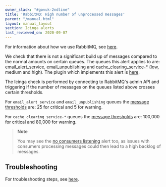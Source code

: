 ```yaml
---
owner_slack: "#govuk-2ndline"
title: 'RabbitMQ: High number of unprocessed messages'
parent: "/manual.html"
layout: manual_layout
section: Icinga alerts
last_reviewed_on: 2020-09-07
---
```


For information about how we use RabbitMQ, see [here][rabbitmq_doc].

We check that there is not a significant build up of messages compared to the
normal amounts on certain queues. The queues this alert applies to are:
[email_alert_service][email_service_config],
[email_unpublishing][email_unpublishing_config] and
[cache_clearing_service-\*][cache_config] (low, medium and high). The plugin
which implements this alert is [here][plugin].

The Icinga check is performed by connecting to RabbitMQ's admin API and
triggering if the number of messages on the queues listed above crosses certain
thresholds.

For `email_alert_service` and `email_unpublishing` queues the [message
thresholds][email_thresholds] are: 25 for critical and 5 for warning.

For `cache_clearing_service-*` queues the [message
thresholds][cache_clearing_thresholds] are: 100,000 for critical and 80,000 for
warning.

> **Note**
>
> You may see the [no consumers listening][no_consumers_listening] alert too,
> as issues with consumers processing messages could then lead to a high
> backlog of messages.

## Troubleshooting

For troubleshooting steps, see [here][troubleshooting_steps].

[email_service_config]: https://github.com/alphagov/govuk-puppet/blob/e769c1dc74484625cf7afdfe943c08884cc7d90d/modules/govuk/manifests/apps/email_alert_service/rabbitmq.pp#L54-L60
[email_unpublishing_config]: https://github.com/alphagov/govuk-puppet/blob/e769c1dc74484625cf7afdfe943c08884cc7d90d/modules/govuk/manifests/apps/email_alert_service/rabbitmq.pp#L70-L76
[cache_config]: https://github.com/alphagov/govuk-puppet/blob/616cae598f91406e29ed2e4fc287c71b690c55b0/modules/govuk/manifests/apps/cache_clearing_service/rabbitmq.pp#L107-L132
[troubleshooting_steps]: https://docs.publishing.service.gov.uk/manual/alerts/rabbitmq-no-consumers-listening.html#troubleshooting
[no_consumers_listening]: https://docs.publishing.service.gov.uk/manual/alerts/rabbitmq-no-consumers-listening.html
[rabbitmq_doc]: https://docs.publishing.service.gov.uk/manual/rabbitmq.html
[email_thresholds]: https://github.com/alphagov/govuk-puppet/blob/8267943e08c314e0a97742fc9443b889d4cf358a/hieradata_aws/common.yaml#L577-L578
[cache_clearing_thresholds]: https://github.com/alphagov/govuk-puppet/blob/8267943e08c314e0a97742fc9443b889d4cf358a/hieradata_aws/common.yaml#L456-L457
[plugin]: https://github.com/alphagov/govuk-puppet/blob/80cff45935481a180dc9bfe8e2ab0ac8a0d80344/modules/icinga/files/usr/lib/nagios/plugins/check_rabbitmq_messages
